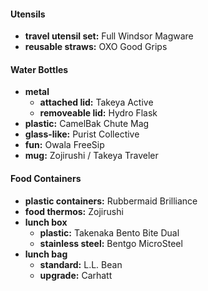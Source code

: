 #### Utensils

- **travel utensil set:** Full Windsor Magware
- **reusable straws:** OXO Good Grips

#### Water Bottles

- **metal** 
	- **attached lid:** Takeya Active
	- **removeable lid:** Hydro Flask
- **plastic:** CamelBak Chute Mag
- **glass-like:** Purist Collective
- **fun:** Owala FreeSip
- **mug:** Zojirushi / Takeya Traveler

#### Food Containers

- **plastic containers:** Rubbermaid Brilliance
- **food thermos:** Zojirushi
- **lunch box** 
	- **plastic:** Takenaka Bento Bite Dual 
	- **stainless steel:** Bentgo MicroSteel
- **lunch bag** 
	- **standard:** L.L. Bean
	- **upgrade:** Carhatt
